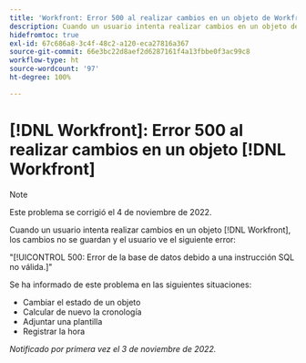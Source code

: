 ```yaml
---
title: 'Workfront: Error 500 al realizar cambios en un objeto de Workfront'
description: Cuando un usuario intenta realizar cambios en un objeto de Workfront, los cambios no se guardan y el usuario ve un error
hidefromtoc: true
exl-id: 67c686a8-3c4f-48c2-a120-eca27816a367
source-git-commit: 66e3bc22d8aef2d6287161f4a13fbbe0f3ac99c8
workflow-type: ht
source-wordcount: '97'
ht-degree: 100%

---
```


# [!DNL Workfront]: Error 500 al realizar cambios en un objeto [!DNL Workfront]

>[!NOTE]
>
>Este problema se corrigió el 4 de noviembre de 2022.

Cuando un usuario intenta realizar cambios en un objeto [!DNL Workfront], los cambios no se guardan y el usuario ve el siguiente error:

&quot;[!UICONTROL 500: Error de la base de datos debido a una instrucción SQL no válida.]&quot;

Se ha informado de este problema en las siguientes situaciones:

* Cambiar el estado de un objeto
* Calcular de nuevo la cronología
* Adjuntar una plantilla
* Registrar la hora

_Notificado por primera vez el 3 de noviembre de 2022._
